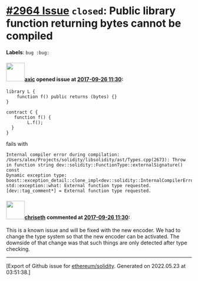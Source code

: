 # [\#2964 Issue](https://github.com/ethereum/solidity/issues/2964) `closed`: Public library function returning bytes cannot be compiled
**Labels**: `bug :bug:`


#### <img src="https://avatars.githubusercontent.com/u/20340?v=4" width="50">[axic](https://github.com/axic) opened issue at [2017-09-26 11:30](https://github.com/ethereum/solidity/issues/2964):

```
library L {
    function f() public returns (bytes) {}
}

contract C {
   function f() {
        L.f();
  }
}
```

fails with

```
Internal compiler error during compilation:
/Users/alex/Projects/solidity/libsolidity/ast/Types.cpp(2673): Throw in function string dev::solidity::FunctionType::externalSignature() const
Dynamic exception type: boost::exception_detail::clone_impl<dev::solidity::InternalCompilerError>
std::exception::what: External function type requested.
[dev::tag_comment*] = External function type requested.
```

#### <img src="https://avatars.githubusercontent.com/u/9073706?v=4" width="50">[chriseth](https://github.com/chriseth) commented at [2017-09-26 11:30](https://github.com/ethereum/solidity/issues/2964#issuecomment-332189695):

This is a known issue and will be fixed with the new encoder. We had to change the type system so that the new encoder can be activated. The downside of that change was that such things are only detected after type checking.


-------------------------------------------------------------------------------



[Export of Github issue for [ethereum/solidity](https://github.com/ethereum/solidity). Generated on 2022.05.23 at 03:51:38.]
